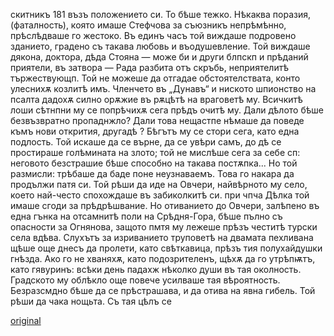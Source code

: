 ﻿скитникъ
181
възъ положението си. То бѣше тежко. Нѣкаква поразия, (фаталность), която имаше Стефчова за съюзникъ непрѣмѣнно, прѣслѣдваше го жестоко. Въ единъ часъ той виждаше подровено зданието, градено съ такава любовь и въодушевление. Той виждаше дякона, доктора, дѣда Стояна — може би и други блпскп и прѣданий приятели, въ затвора — Рада разбита отъ скръбь, неприятелитѣ тържествующп. Той не можеше да отгадае обстоятелствата, конто улеснихѫ козлитѣ имъ. Членчето въ „Дунавъ“ и ниското шпионство на псалта дадохѫ силно орѫжие въ рѫцѣтѣ на враговетѣ му. Всичкитѣ лоши сѣтнпни му се попрѣчихѫ сега прѣдъ очитѣ му. Дали дѣлото бѣше безвъзвратно пропаднжло? Дали това нещастпе нѣмаше да поведе къмъ нови открития, другадѣ ? Бѣгътъ му се стори сега, като една подлость. Той искаше да се върне, да се увѣри самъ, до дѣ се простираше голѣмината на злото; той не мислѣше сега за себе сп: неговото безстрашие бѣше способно на такава постѫпка... Но той размисли: трѣбаше да баде поне неузнаваемъ. Това го накара да продължи патя си. Той рѣши да иде на Овчери, найвѣрното му село, което най-често спохождаше въ забиколкитѣ си. при чпча Дѣлка той имаше сгоди за прѣдрѣшвание. Но отиванието до Овчери, залѣпено въ една гънка на отсамнитѣ поли на Срѣдня-Гора, бѣше пълно съ опасности за Огнянова, защото пмтя му лежеше прѣзъ честитѣ турски села вдѣва. Слухътъ за изриванието труповетѣ на двамата пехливана щѣше още днесъ да пролети, като свѣткавица, прѣзъ тия полухайдушки гнѣзда. Ако го не хваняхѫ, като подозрителенъ, щѣхѫ да го утрѣпѭтъ, като гявуринъ: всѣки день падахж нѣколко души въ тая околность. Градското му облѣкло още повече усилваше тая вѣроятность. Безразсмдно бѣше да се прѣстрашава, и да отива на явна гибель. Той рѣши да чака нощьта. Съ тая цѣлъ се

[original](images/206.jpg)